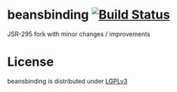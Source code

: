 beansbinding [![Build Status](http://ci.cismet.de/buildStatus/icon?job=beansbinding)](https://ci.cismet.de/job/beansbinding/)
============

JSR-295 fork with minor changes / improvements

License
=======

beansbinding is distributed under [LGPLv3](https://github.com/cismet/beansbinding/blob/dev/LICENSE)
